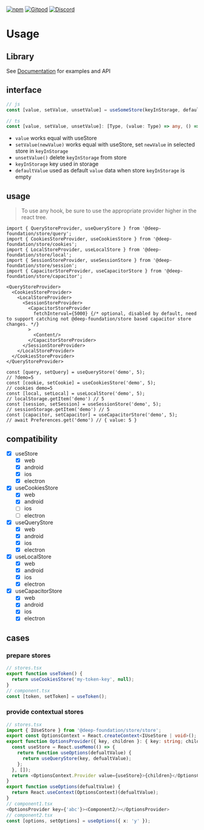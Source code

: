 [![npm](https://img.shields.io/npm/v/@deep-foundation/store.svg)](https://www.npmjs.com/package/@deep-foundation/store)
[![Gitpod](https://img.shields.io/badge/Gitpod-ready--to--code-blue?logo=gitpod)](https://gitpod.io/#https://github.com/deep-foundation/store) 
[![Discord](https://badgen.net/badge/icon/discord?icon=discord&label&color=purple)](https://discord.gg/deep-foundation)

# Usage
## Library
See [Documentation] for examples and API

## interface

```js
// js
const [value, setValue, unsetValue] = useSomeStore(keyInStorage, defaultValue);
```

```ts
// ts
const [value, setValue, unsetValue]: [Type, (value: Type) => any, () => any] = useSomeStore<Type>(keyInStorage: string, defaultValue: Type);
```

- `value` works equal with useStore
- `setValue(newValue)` works equal with useStore, set `newValue` in selected store in `keyInStorage`
- `unsetValue()` delete `keyInStorage` from store
- `keyInStorage` key used in storage
- `defaultValue` used as default `value` data when store `keyInStorage` is empty

## usage

> To use any hook, be sure to use the appropriate provider higher in the react tree.

```tsx
import { QueryStoreProvider, useQueryStore } from '@deep-foundation/store/query';
import { CookiesStoreProvider, useCookiesStore } from '@deep-foundation/store/cookies';
import { LocalStoreProvider, useLocalStore } from '@deep-foundation/store/local';
import { SessionStoreProvider, useSessionStore } from '@deep-foundation/store/session';
import { CapacitorStoreProvider, useCapacitorStore } from '@deep-foundation/store/capacitor';
```

```tsx
<QueryStoreProvider>
  <CookiesStoreProvider>
    <LocalStoreProvider>
      <SessionStoreProvider>
        <CapacitorStoreProvider
          fetchInterval={5000} {/* optional, disabled by default, need to support catching not @deep-foundation/store based capacitor store changes. */}
        >
          <Content/>
        </CapacitorStoreProvider>
      </SessionStoreProvider>
    </LocalStoreProvider>
  </CookiesStoreProvider>
</QueryStoreProvider>
```

```tsx
const [query, setQuery] = useQueryStore('demo', 5);
// ?demo=5
const [cookie, setCookie] = useCookiesStore('demo', 5);
// cookies demo=5
const [local, setLocal] = useLocalStore('demo', 5);
// localStorage.getItem('demo') // 5
const [session, setSession] = useSessionStore('demo', 5);
// sessionStorage.getItem('demo') // 5
const [capacitor, setCapacitor] = useCapacitorStore('demo', 5);
// await Preferences.get('demo') // { value: 5 }
```

## compatibility

- [x] useStore
  - [x] web
  - [x] android
  - [x] ios
  - [x] electron
- [x] useCookiesStore
  - [x] web
  - [x] android
  - [ ] ios
  - [ ] electron
- [x] useQueryStore
  - [x] web
  - [x] android
  - [x] ios
  - [x] electron
- [x] useLocalStore
  - [x] web
  - [x] android
  - [x] ios
  - [x] electron
- [x] useCapacitorStore
  - [x] web
  - [x] android
  - [x] ios
  - [x] electron

## cases

### prepare stores

```ts
// stores.tsx
export function useToken() {
  return useCookiesStore('my-token-key', null);
}
// component.tsx
const [token, setToken] = useToken();
```

### provide contextual stores

```ts
// stores.tsx
import { IUseStore } from '@deep-foundation/store/store';
export const OptionsContext = React.createContext<IUseStore | void>();
export function OptionsProvider({ key, children }: { key: string; children: any }) {
  const useStore = React.useMemo(() => {
    return function useOptions(defualtValue) {
      return useQueryStore(key, defualtValue);
    };
  }, []);
  return <OptionsContext.Provider value={useStore}>{children}</OptionsContext.Provider>
}
export function useOptions(defualtValue) {
  return React.useContext(OptionsContext)(defualtValue);
}
// component1.tsx
<OptionsProvider key={'abc'}><Component2/></OptionsProvider>
// component2.tsx
const [options, setOptions] = useOptions({ x: 'y' });
```


[Documentation]: https://deep-foundation.github.io/store/
